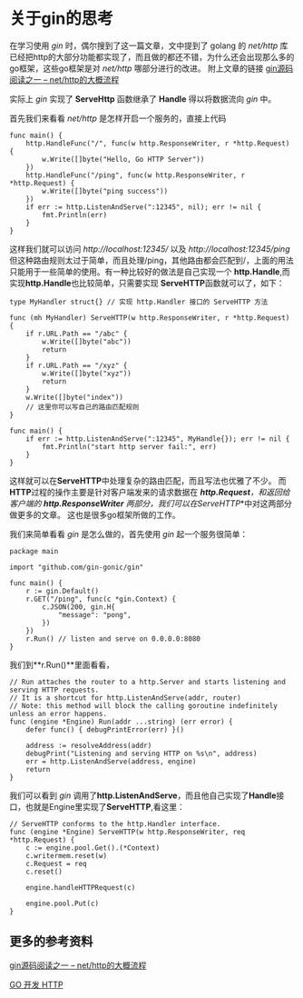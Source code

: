 # 关于gin的思考

在学习使用 _gin_ 时，偶尔搜到了这一篇文章，文中提到了 golang 的 _net/http_ 库已经把http的大部分功能都实现了，而且做的都还不错，为什么还会出现那么多的go框架，这些go框架是对 _net/http_ 哪部分进行的改进。
附上文章的链接 [gin源码阅读之一 – net/http的大概流程](http://www.haohongfan.com/2019/02/gin%E6%BA%90%E7%A0%81%E9%98%85%E8%AF%BB%E4%B9%8B%E4%B8%80-net/http%E7%9A%84%E5%A4%A7%E6%A6%82%E6%B5%81%E7%A8%8B/)

实际上 _gin_ 实现了 **ServeHttp** 函数继承了 **Handle** 得以将数据流向 _gin_ 中。

首先我们来看看 _net/http_ 是怎样开启一个服务的，直接上代码


```
func main() {
    http.HandleFunc("/", func(w http.ResponseWriter, r *http.Request) {
        w.Write([]byte("Hello, Go HTTP Server"))
    })
    http.HandleFunc("/ping", func(w http.ResponseWriter, r *http.Request) {
        w.Write([]byte("ping success"))
    })
    if err := http.ListenAndServe(":12345", nil); err != nil {
        fmt.Println(err)
    }
}
```

这样我们就可以访问 _http://localhost:12345/_ 以及 _http://localhost:12345/ping_ 但这种路由规则太过于简单，而且处理/ping，其他路由都会匹配到/，上面的用法只能用于一些简单的使用。有一种比较好的做法是自己实现一个 **http.Handle**,而实现**http.Handle**也比较简单，只需要实现 **ServeHTTP**函数就可以了，如下：

```
type MyHandler struct{} // 实现 http.Handler 接口的 ServeHTTP 方法

func (mh MyHandler) ServeHTTP(w http.ResponseWriter, r *http.Request) {
    if r.URL.Path == "/abc" {
        w.Write([]byte("abc"))
        return
    }
    if r.URL.Path == "/xyz" {
        w.Write([]byte("xyz"))
        return
    }
    w.Write([]byte("index"))
    // 这里你可以写自己的路由匹配规则
}

func main() {
    if err := http.ListenAndServe(":12345", MyHandle{}); err != nil {
        fmt.Println("start http server fail:", err)
    }
}
```
这样就可以在**ServeHTTP**中处理复杂的路由匹配，而且写法也优雅了不少。
而**HTTP**过程的操作主要是针对客户端发来的请求数据在 ***http.Request**，和返回给客户端的 **http.ResponseWriter** 两部分，我们可以在**ServeHTTP**中对这两部分做更多的文章。
这也是很多go框架所做的工作。

我们来简单看看 _gin_ 是怎么做的，首先使用 _gin_ 起一个服务很简单：
```
package main

import "github.com/gin-gonic/gin"

func main() {
	r := gin.Default()
	r.GET("/ping", func(c *gin.Context) {
		c.JSON(200, gin.H{
			"message": "pong",
		})
	})
	r.Run() // listen and serve on 0.0.0.0:8080
}
```
我们到**r.Run()**里面看看，

```
// Run attaches the router to a http.Server and starts listening and serving HTTP requests.
// It is a shortcut for http.ListenAndServe(addr, router)
// Note: this method will block the calling goroutine indefinitely unless an error happens.
func (engine *Engine) Run(addr ...string) (err error) {
	defer func() { debugPrintError(err) }()

	address := resolveAddress(addr)
	debugPrint("Listening and serving HTTP on %s\n", address)
	err = http.ListenAndServe(address, engine)
	return
}
```
我们可以看到 _gin_ 调用了**http.ListenAndServe**，而且他自己实现了**Handle**接口，也就是Engine里实现了**ServeHTTP**,看这里：
```
// ServeHTTP conforms to the http.Handler interface.
func (engine *Engine) ServeHTTP(w http.ResponseWriter, req *http.Request) {
	c := engine.pool.Get().(*Context)
	c.writermem.reset(w)
	c.Request = req
	c.reset()

	engine.handleHTTPRequest(c)

	engine.pool.Put(c)
}
```

## 更多的参考资料
[gin源码阅读之一 – net/http的大概流程](http://www.haohongfan.com/2019/02/gin%E6%BA%90%E7%A0%81%E9%98%85%E8%AF%BB%E4%B9%8B%E4%B8%80-net/http%E7%9A%84%E5%A4%A7%E6%A6%82%E6%B5%81%E7%A8%8B/)

[GO 开发 HTTP](http://fuxiaohei.me/2016/9/20/go-and-http-server.html)